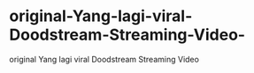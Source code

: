 # original-Yang-lagi-viral-Doodstream-Streaming-Video-
original Yang lagi viral Doodstream Streaming Video 

